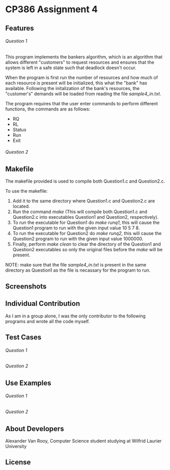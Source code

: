 # CP386 Assignment 4

## Features
###### Question 1
This program implements the bankers algorithm, which is an algorithm that allows different "customers" to request resources and ensures that the system is left in a safe state such that deadlock doesn't occur. 

When the program is first run the number of resources and how much of each resource is present will be initialized, this what the "bank" has available. Following the initalization of the bank's resources, the "customer's" demands will be loaded from reading the file _sample4_in.txt_. 

The program requires that the user enter commands to perform different functions, the commands are as follows:
- RQ
- RL
- Status
- Run
- Exit

###### Question 2

## Makefile
The makefile provided is used to compile both Question1.c and Question2.c.

To use the makefile: 
1. Add it to the same directory where Question1.c and Question2.c are located.
2. Run the command _make_ (This will compile both Question1.c and Question2.c into executables Question1 and Question2, respectively).
3. To run the executable for Question1 do _make runq1_, this will cause the Question1 program to run with the given input value 10 5 7 8.
4. To run the executable for Question2 do _make runq2_, this will cause the Question2 program to run with the given input value 1000000.
5. Finally, perform _make clean_ to clear the directory of the Question1 and Question2 executables so only the original files before the _make_ will be present.

NOTE: make sure that the file _sample4_in.txt_ is present in the same directory as Question1 as the file is necassary for the program to run.

## Screenshots

## Individual Contribution
As I am in a group alone, I was the only contributor to the following programs and wrote all the code myself.

## Test Cases
###### Question 1
###### Question 2

## Use Examples
###### Question 1
###### Question 2

## About Developers
Alexander Van Rooy, Computer Science student studying at Wilfrid Laurier University

## License
